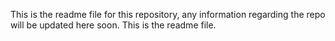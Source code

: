 This is the readme file for this repository, any information regarding the repo will be updated here soon. This is the readme file.
